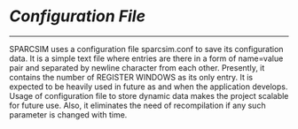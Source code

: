 # _Configuration File_ #

---


SPARCSIM uses a configuration file sparcsim.conf to save its configuration data. It is a simple text file where entries are there in a form of name=value pair and separated by newline character from each other. Presently, it contains the number of REGISTER WINDOWS as its only entry. It is expected to be heavily used in future as and when the application develops. Usage of configuration file to store dynamic data makes the project scalable for future use. Also, it eliminates the need of recompilation if any such parameter is changed with time.